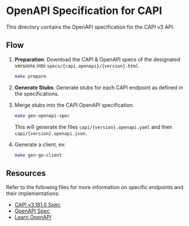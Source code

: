 # OpenAPI Specification for CAPI

This directory contains the OpenAPI specification for the CAPI v3 API.

## Flow
1. **Preparation**: Download the CAPI & OpenAPI specs of the designated versions into `specs/{capi,openapi}/{version}.html`.
    ```bash
    make prepare
    ```
2. **Generate Stubs**: Generate stubs for each CAPI endpoint as defined in the specifications.

3. Merge stubs into the CAPI OpenAPI specification.
    ```bash
    make gen-openapi-spec
    ```
   This will generate the files `capi/{version}.openapi.yaml` and then `capi/{version}.openapi.json`.

4. Generate a client, ex:
    ```bash
    make gen-go-client
    ```


## Resources

Refer to the following files for more information on specific endpoints and their implementations:
- [CAPI v3.181.0 Spec](https://v3-apidocs.cloudfoundry.org/version/3.181.0/index.html)
- [OpenAPI Spec](https://spec.openapis.org/oas/v3.1.1.html)
- [Learn OpenAPI](https://learn.openapis.org/)


